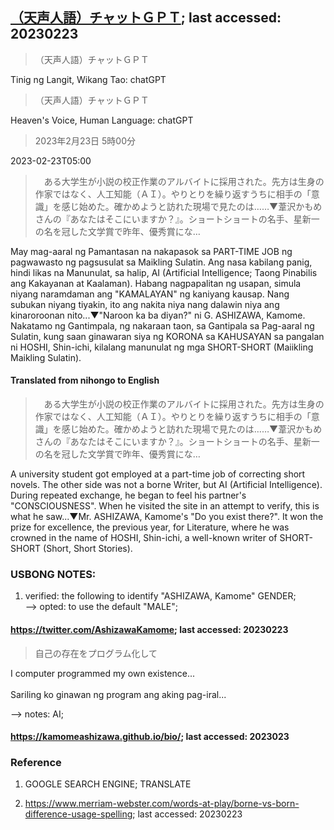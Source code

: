 ## [（天声人語）チャットＧＰＴ](https://www.asahi.com/articles/DA3S15563670.html?iref=comtop_Opinion_05); last accessed: 20230223

>（天声人語）チャットＧＰＴ

Tinig ng Langit, Wikang Tao: chatGPT

>（天声人語）チャットＧＰＴ

Heaven's Voice, Human Language: chatGPT

> 2023年2月23日 5時00分

2023-02-23T05:00

>　ある大学生が小説の校正作業のアルバイトに採用された。先方は生身の作家ではなく、人工知能（ＡＩ）。やりとりを繰り返すうちに相手の「意識」を感じ始めた。確かめようと訪れた現場で見たのは……▼葦沢かもめさんの『あなたはそこにいますか？』。ショートショートの名手、星新一の名を冠した文学賞で昨年、優秀賞にな…

May mag-aaral ng Pamantasan na nakapasok sa PART-TIME JOB ng pagwawasto ng pagsusulat sa Maikling Sulatin. Ang nasa kabilang panig, hindi likas na Manunulat, sa halip, AI (Artificial Intelligence; Taong Pinabilis ang Kakayanan at Kaalaman). Habang nagpapalitan ng usapan, simula niyang naramdaman ang "KAMALAYAN" ng kaniyang kausap. Nang subukan niyang tiyakin, ito ang nakita niya nang dalawin niya ang kinaroroonan nito...▼"Naroon ka ba diyan?" ni G. ASHIZAWA, Kamome. Nakatamo ng Gantimpala, ng nakaraan taon, sa Gantipala sa Pag-aaral ng Sulatin, kung saan ginawaran siya ng KORONA sa KAHUSAYAN sa pangalan ni HOSHI, Shin-ichi, kilalang manunulat ng mga SHORT-SHORT (Maiikling Maikling Sulatin).

#### Translated from nihongo to English

>　ある大学生が小説の校正作業のアルバイトに採用された。先方は生身の作家ではなく、人工知能（ＡＩ）。やりとりを繰り返すうちに相手の「意識」を感じ始めた。確かめようと訪れた現場で見たのは……▼葦沢かもめさんの『あなたはそこにいますか？』。ショートショートの名手、星新一の名を冠した文学賞で昨年、優秀賞にな…

A university student got employed at a part-time job of correcting short novels. The other side was not a borne Writer, but AI (Artificial Intelligence). During repeated exchange, he began to feel his partner's "CONSCIOUSNESS". When he visited the site in an attempt to verify, this is what he saw...▼Mr. ASHIZAWA, Kamome's "Do you exist there?". It won the prize for excellence, the previous year, for Literature, where he was crowned in the name of HOSHI, Shin-ichi, a well-known writer of SHORT-SHORT (Short, Short Stories).

### USBONG NOTES:

1) verified: the following to identify "ASHIZAWA, Kamome" GENDER; <br/>
--> opted: to use the default "MALE";

#### https://twitter.com/AshizawaKamome; last accessed: 20230223

> 自己の存在をプログラム化して

I computer programmed my own existence...<br/>
<br/>
Sariling ko ginawan ng program ang aking pag-iral...

--> notes: AI;

#### https://kamomeashizawa.github.io/bio/; last accessed: 2023023

### Reference

1) GOOGLE SEARCH ENGINE; TRANSLATE

2) https://www.merriam-webster.com/words-at-play/borne-vs-born-difference-usage-spelling; last accessed: 20230223
